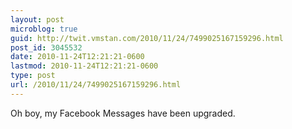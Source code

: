 ```yaml
---
layout: post
microblog: true
guid: http://twit.vmstan.com/2010/11/24/7499025167159296.html
post_id: 3045532
date: 2010-11-24T12:21:21-0600
lastmod: 2010-11-24T12:21:21-0600
type: post
url: /2010/11/24/7499025167159296.html
---
```

Oh boy, my Facebook Messages have been upgraded.
